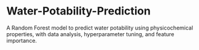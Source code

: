 # Water-Potability-Prediction
A Random Forest model to predict water potability using physicochemical properties, with data analysis, hyperparameter tuning, and feature importance.
